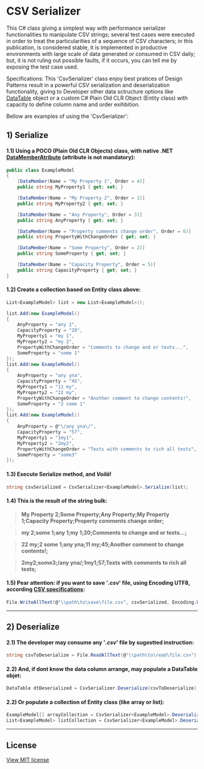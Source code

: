 # CSV Serializer

This C# class giving a simplest way with performance serializer functionalities to manipulate CSV strings; several test cases were executed in order to treat the particularities of a sequence of CSV characters; in this publication, is considered stable, it is implemented in productive environments with large scale of data generated or consumed in CSV daily; but, it is not ruling out possible faults, if it occurs, you can tell me by exposing the test case used.

Specifications: This 'CsvSerializer' class enjoy best pratices of Design Patterns result in a powerful CSV serialization and deserialization functionality, giving to Developer other data sctructure options like [DataTable](https://docs.microsoft.com/en-us/dotnet/api/system.data.datatable) object or a custom C# Plain Old CLR Object (Entity class) with capacity to define column name and order exihbition.

Bellow are examples of using the 'CsvSerializer':

## 1) Serialize

#### 1.1) Using a POCO (Plain Old CLR Objects) class, with native .NET [DataMemberAtribute](https://docs.microsoft.com/en-us/dotnet/api/system.runtime.serialization.datamemberattribute) (attribute is not mandatory):
```cs
public class ExampleModel
{
    [DataMember(Name = "My Property 1", Order = 4)]
    public string MyProperty1 { get; set; }

    [DataMember(Name = "My Property 2", Order = 1)]
    public string MyProperty2 { get; set; }

    [DataMember(Name = "Any Property", Order = 3)]
    public string AnyProperty { get; set; }

    [DataMember(Name = "Property comments change order", Order = 6)]
    public string PropertyWithChangeOrder { get; set; }

    [DataMember(Name = "Some Property", Order = 2)]
    public string SomeProperty { get; set; }

    [DataMember(Name = "Capacity Property", Order = 5)]
    public string CapacityProperty { get; set; }
}
```

#### 1.2) Create a collection based on Entity class above:
```cs
List<ExampleModel> list = new List<ExampleModel>();

list.Add(new ExampleModel()
{
    AnyProperty = "any 1",
    CapacityProperty = "20",
    MyProperty1 = "my 1",
    MyProperty2 = "my 2",
    PropertyWithChangeOrder = "Comments to change and or texts...",
    SomeProperty = "some 1"
});
list.Add(new ExampleModel()
{
    AnyProperty = "any yna",
    CapacityProperty = "45",
    MyProperty1 = "11 my",
    MyProperty2 = "22 my",
    PropertyWithChangeOrder = "Another comment to change contents!",
    SomeProperty = "2 some 1"
});
list.Add(new ExampleModel()
{
    AnyProperty = @"\/any yna\/",
    CapacityProperty = "57",
    MyProperty1 = "1my1",
    MyProperty2 = "2my2",
    PropertyWithChangeOrder = "Texts with comments to rich all tests",
    SomeProperty = "some3"
});
```

#### 1.3) Execute Serialize method, and *Voilà*!
```cs
string csvSerialized = CsvSerializer<ExampleModel>.Serialize(list);
```

#### 1.4) This is the result of the string bulk:
>**My Property 2;Some Property;Any Property;My Property 1;Capacity Property;Property comments change order;**

>**my 2;some 1;any 1;my 1;20;Comments to change and or texts...;**

>**22 my;2 some 1;any yna;11 my;45;Another comment to change contents!;**

>**2my2;some3;\/any yna\/;1my1;57;Texts with comments to rich all tests;**

#### 1.5) Pear attention: if you want to save '*.csv*' file, using Encoding UTF8, according [CSV specifications](https://en.wikipedia.org/wiki/Comma-separated_values):
```cs
File.WriteAllText(@"\\path\to\save\file.csv", csvSerialized, Encoding.UTF8);
```
----------------------------

## 2) Deserialize

#### 2.1) The developer may consume any '*.csv*' file by sugestted instruction:
```cs
string csvToDeserialize = File.ReadAllText(@"\\path\to\read\file.csv");
```

#### 2.2) And, if dont know the data column arrange, may populate a DataTable objet:
```cs
DataTable dtDeserialized = CsvSerializer.Deserialize(csvToDeserialize);
```

#### 2.2) Or populate a collection of Entity class (like array or list):
```cs
ExampleModel[] arrayCollection = CsvSerializer<ExampleModel>.Deserialize(csvToDeserialize).ToArray();
List<ExampleModel> listCollection = CsvSerializer<ExampleModel>.Deserialize(csvToDeserialize).ToList();
```
----------------------
## License

[View MIT license](https://github.com/antonio-leonardo/CsvSerializer/blob/master/LICENSE)
